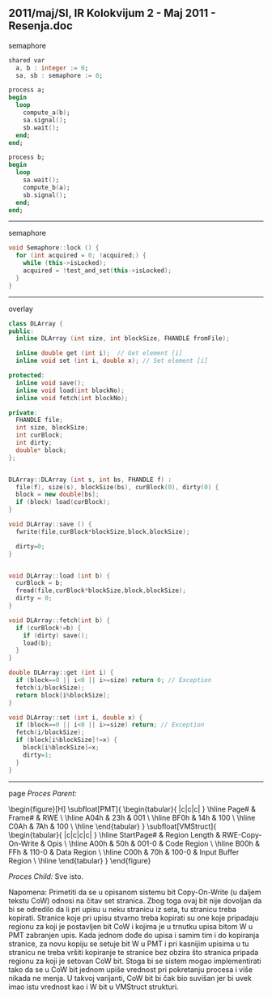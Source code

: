2011/maj/SI, IR Kolokvijum 2 - Maj 2011 - Resenja.doc
--------------------------------------------------------------------------------
semaphore
```ada
shared var
  a, b : integer := 0;
  sa, sb : semaphore := 0;

process a;
begin
  loop
    compute_a(b);
    sa.signal();
    sb.wait();
  end;
end;

process b;
begin
  loop
    sa.wait();
    compute_b(a);
    sb.signal();
  end;
end;
```

--------------------------------------------------------------------------------
semaphore
```cpp
void Semaphore::lock () {
  for (int acquired = 0; !acquired;) {
    while (this->isLocked);
    acquired = !test_and_set(this->isLocked);
  }
}
```

--------------------------------------------------------------------------------
overlay
```cpp
class DLArray {
public:
  inline DLArray (int size, int blockSize, FHANDLE fromFile);

  inline double get (int i);  // Get element [i]
  inline void set (int i, double x); // Set element [i]

protected:
  inline void save();
  inline void load(int blockNo);
  inline void fetch(int blockNo);

private:
  FHANDLE file;
  int size, blockSize;
  int curBlock;
  int dirty;
  double* block;
};


DLArray::DLArray (int s, int bs, FHANDLE f) :
  file(f), size(s), blockSize(bs), curBlock(0), dirty(0) {
  block = new double[bs];
  if (block) load(curBlock);
}

void DLArray::save () {
  fwrite(file,curBlock*blockSize,block,blockSize);

  dirty=0;
}


void DLArray::load (int b) {
  curBlock = b;
  fread(file,curBlock*blockSize,block,blockSize);
  dirty = 0;
}

void DLArray::fetch(int b) {
  if (curBlock!=b) {
    if (dirty) save();
    load(b);
  }
}

double DLArray::get (int i) {
  if (block==0 || i<0 || i>=size) return 0; // Exception
  fetch(i/blockSize);
  return block[i%blockSize];
}

void DLArray::set (int i, double x) {
  if (block==0 || i<0 || i>=size) return; // Exception
  fetch(i/blockSize);
  if (block[i%blockSize]!=x) {
    block[i%blockSize]=x;
    dirty=1;
  }
}
```

--------------------------------------------------------------------------------
page
*Proces Parent:*

\begin{figure}[H]
\subfloat[PMT]{
\begin{tabular}{ |c|c|c| }
\hline
Page\# & Frame\# & RWE \\
\hline
A04h & 23h & 001 \\
\hline
BF0h & 14h & 100 \\
\hline
C0Ah & 7Ah & 100 \\
\hline
\end{tabular}
}
\subfloat[VMStruct]{
\begin{tabular}{ |c|c|c|c| }
\hline
StartPage\# & Region Length & RWE-Copy-On-Write & Opis \\
\hline
A00h & 50h & 001-0 & Code Region \\
\hline
B00h & FFh & 110-0 & Data Region \\
\hline
C00h & 70h & 100-0 & Input Buffer Region \\
\hline
\end{tabular}
}
\end{figure}

*Proces Child:* Sve isto.

Napomena: Primetiti da se u opisanom sistemu bit Copy-On-Write (u daljem tekstu CoW)
odnosi na čitav set stranica. Zbog toga ovaj bit nije dovoljan da bi se odredilo da li pri upisu u
neku stranicu iz seta, tu stranicu treba kopirati. Stranice koje pri upisu stvarno treba kopirati
su one koje pripadaju regionu za koji je postavljen bit CoW i kojima je u trnutku upisa bitom
W u PMT zabranjen upis. Kada jednom dođe do upisa i samim tim i do kopiranja stranice, za
novu kopiju se setuje bit W u PMT i pri kasnijim upisima u tu stranicu ne treba vršiti
kopiranje te stranice bez obzira što stranica pripada regionu za koji je setovan CoW bit. Stoga
bi se sistem mogao implementirati tako da se u CoW bit jednom upiše vrednost pri pokretanju
procesa i više nikada ne menja. U takvoj varijanti, CoW bit bi čak bio suvišan jer bi uvek
imao istu vrednost kao i W bit u VMStruct strukturi.
